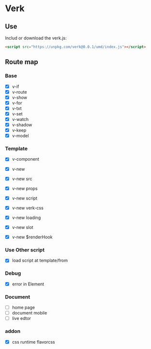 # Verk

## Use

Includ or download the verk.js:

```html
<script src="https://unpkg.com/verk@0.0.1/umd/index.js"></script>
```

## Route map

### Base

- [x] v-if
- [x] v-route
- [x] v-show
- [x] v-for
- [x] v-txt
- [x] v-set
- [x] v-watch
- [x] v-shadow
- [x] v-keep
- [x] v-model

### Template

- [x] v-component
- [x] v-new
- [x] v-new src
- [x] v-new props
- [x] v-new script
- [x] v-new verk-css
- [x] v-new loading
- [x] v-new slot
- [x] v-new $renderHook


### Use Other script

- [x] load script at template/from

### Debug

- [x] error in Element

### Document

- [ ] home page
- [ ] document mobile
- [ ] live edtor

### addon

- [x] css runtime flavorcss